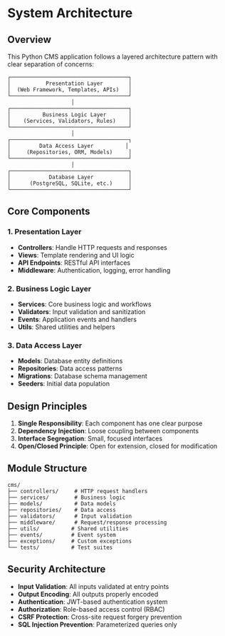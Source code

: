 # System Architecture

## Overview

This Python CMS application follows a layered architecture pattern with clear separation of concerns:

```
┌─────────────────────────────────────┐
│           Presentation Layer        │
│  (Web Framework, Templates, APIs)   │
└─────────────────────────────────────┘
                    │
┌─────────────────────────────────────┐
│          Business Logic Layer       │
│    (Services, Validators, Rules)    │
└─────────────────────────────────────┘
                    │
┌─────────────────────────────────────┐
│         Data Access Layer          │
│     (Repositories, ORM, Models)     │
└─────────────────────────────────────┘
                    │
┌─────────────────────────────────────┐
│            Database Layer           │
│      (PostgreSQL, SQLite, etc.)     │
└─────────────────────────────────────┘
```

## Core Components

### 1. Presentation Layer
- **Controllers**: Handle HTTP requests and responses
- **Views**: Template rendering and UI logic
- **API Endpoints**: RESTful API interfaces
- **Middleware**: Authentication, logging, error handling

### 2. Business Logic Layer
- **Services**: Core business logic and workflows
- **Validators**: Input validation and sanitization
- **Events**: Application events and handlers
- **Utils**: Shared utilities and helpers

### 3. Data Access Layer
- **Models**: Database entity definitions
- **Repositories**: Data access patterns
- **Migrations**: Database schema management
- **Seeders**: Initial data population

## Design Principles

1. **Single Responsibility**: Each component has one clear purpose
2. **Dependency Injection**: Loose coupling between components
3. **Interface Segregation**: Small, focused interfaces
4. **Open/Closed Principle**: Open for extension, closed for modification

## Module Structure

```
cms/
├── controllers/     # HTTP request handlers
├── services/        # Business logic
├── models/          # Data models
├── repositories/    # Data access
├── validators/      # Input validation
├── middleware/      # Request/response processing
├── utils/          # Shared utilities
├── events/         # Event system
├── exceptions/     # Custom exceptions
└── tests/          # Test suites
```

## Security Architecture

- **Input Validation**: All inputs validated at entry points
- **Output Encoding**: All outputs properly encoded
- **Authentication**: JWT-based authentication system
- **Authorization**: Role-based access control (RBAC)
- **CSRF Protection**: Cross-site request forgery prevention
- **SQL Injection Prevention**: Parameterized queries only